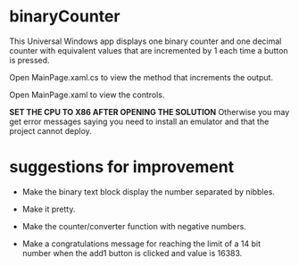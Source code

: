 # binaryCounter

This Universal Windows app displays one binary counter and one decimal counter with equivalent values that are incremented by 1 each time a button is pressed.

Open MainPage.xaml.cs to view the method that increments the output.

Open MainPage.xaml to view the controls.

**SET THE CPU TO X86 AFTER OPENING THE SOLUTION** Otherwise you may get error messages saying you need to install an emulator and that the project cannot deploy.




# suggestions for improvement

- Make the binary text block display the number separated by nibbles.

- Make it pretty.

- Make the counter/converter function with negative numbers.

- Make a congratulations message for reaching the limit of a 14 bit number when the add1 button is clicked and value is 16383.